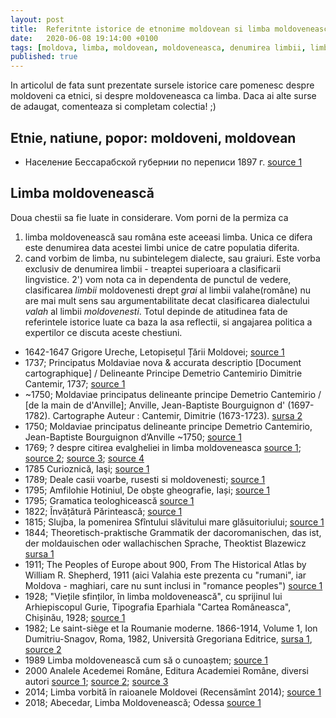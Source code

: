 ```yaml
---
layout: post
title:  Referitnte istorice de etnonime moldovean si limba moldoveneasca
date:   2020-06-08 19:14:00 +0100
tags: [moldova, limba, moldovean, moldoveneasca, denumirea limbii, limba moldoveneasca, etnie moldoveana, istorie, surse istorice]
published: true
---
```


In articolul de fata sunt prezentate sursele istorice care pomenesc despre moldoveni ca etnici, si despre moldoveneasca ca limba.
Daca ai alte surse de adaugat, comenteaza si completam colectia! ;)

## Etnie, natiune, popor: moldoveni, moldovean
* Население Бессарабской губернии по переписи 1897 г. [source 1](https://www.facebook.com/EramAvodlom/photos/a.117777099609933/292151165505858/?type=3&__xts__%5B0%5D=68.ARABAVG_gMQ0mBiWXr4U81-X7cP3sR24BeH8o3n2FAZCX3uKtWpTVpaO6S_2r7qrpkCYaoRYbwSHfAFQktvMYor7uxETr5lWmDhj9rLFp_aacWTB0VvLbWrofsg15gwvC6Bf_lmthqGSReByHgVQOEqHXZLJx0cU2v9g6lVXlbNvOrBt-FZ3PotQp3vs-sLrknyCh9DO7F5TAlHQGLn7bU6m-kutWJ_nXdWapZRMHrTtz_S6_XR-tpYA2jTv8WTILUV6B0wpaPwCSWq7EqceL5iHUCtPNH9rwHZxXqfMP0aiuYoawtP9iwpOetKQKKuEk34jkgKMLZIfeY4Q2dcZFUQ&__tn__=-R)


## Limba moldovenească
Doua chestii sa fie luate in considerare. Vom porni de la permiza ca 
1) limba moldovenească sau româna este aceeasi limba. Unica ce difera este denumirea data acestei limbi unice de catre populatia diferita.
2) cand vorbim de limba, nu subintelegem dialecte, sau graiuri. Este vorba exclusiv de denumirea limbii - treaptei superioara a clasificarii lingvistice.
2') vom nota ca in dependenta de punctul de vedere, clasificarea *limbii* moldovenesti drept *grai* al limbii valahe(române) nu are mai mult sens sau argumentabilitate decat clasificarea dialectului *valah* al limbii *moldovenesti*. Totul depinde de atitudinea fata de referintele istorice luate ca baza la asa reflectii, si angajarea politica a expertilor ce discuta aceste chestiuni.

* 1642-1647 Grigore Ureche, Letopisețul Țării Moldovei; [source 1](https://www.facebook.com/limbamoldoveneasca/posts/2405200816467417)
* 1737; Principatus Moldaviae nova & accurata descriptio [Document cartographique] / Delineante Principe Demetrio Cantemirio
Dimitrie Cantemir, 1737; [source 1](https://www.facebook.com/EramAvodlom/posts/283281999726108?__xts__%5B0%5D=68.ARD84uxPxAHd37vhUvpTfIgbCNWLzsFbVcGxoTjjQnNWpanPkfVelp8JSL4l0bWosVZYlssFCXZN4GB4a8IZ6xnd-SQI504hmqIy8usCcDk6edUgb9v5msoGck4kuwog1R-wE2gyqDpXN-3oPyiSxtE_Ck78GrJ8me-CYu0uudgrYPCdjkx9bH06NPFzHtsShdGSSsbaOLLMgZNetZP7nagMRECQwYUMbg0hF9NL0dYaSo26OHoW_APuKdFPnt-Ilq55YAAufPd5vjZE0U3wmJG5smJ8J7nylTGE9Zhun3MnWltIVpVJoKVdI5q-AoietdpuTA41t8TczxkFMKp_LVY&__tn__=-R)
* ~1750; Moldaviae principatus delineante principe Demetrio Cantemirio / [de la main de d'Anville]; Anville, Jean-Baptiste Bourguignon d' (1697-1782). Cartographe Auteur :  Cantemir, Dimitrie (1673-1723). [sursa 2](https://gallica.bnf.fr/ark:/12148/btv1b5962821v)
* 1750; Moldaviae principatus delineante principe Demetrio Cantemirio, Jean-Baptiste Bourguignon d’Anville ~1750; [source 1](https://www.facebook.com/groups/greatmoldova/permalink/674118456703979/)
* 1769; ? despre citirea evalgheliei in limba moldoveneasca [source 1](https://www.facebook.com/limbamoldoveneasca/photos/a.2000934576894045/2405220206465478/?type=3); [source 2](https://www.facebook.com/limbamoldoveneasca/photos/a.2000934576894045/2405219729798859/?type=3); [source 3](https://www.facebook.com/limbamoldoveneasca/photos/a.2000934576894045/2405219716465527/?type=3); [source 4](https://www.facebook.com/limbamoldoveneasca/photos/a.2000934576894045/2405219703132195/?type=3)
* 1785 Curioznică, Iaşi; [source 1](https://www.facebook.com/limbamoldoveneasca/posts/2405209173133248)
* 1789; Deale casii voarbe, rusesti si moldovenesti; [source 1](https://www.facebook.com/limbamoldoveneasca/photos/a.2000934576894045/2405220966465402/?type=3)
* 1795; Amfilohie Hotiniul, De obște gheografie, Iași; [source 1](https://www.facebook.com/limbamoldoveneasca/posts/2405209616466537)
* 1795; Gramatica teologhicească [source 1](https://www.facebook.com/limbamoldoveneasca/posts/2405222779798554)
* 1822; Învățătură Părintească; [source 1](https://www.facebook.com/limbamoldoveneasca/posts/2405210506466448)
* 1815; Slujba, la pomenirea Sfîntului slăvitului mare glăsuitoriului; [source 1](https://www.facebook.com/limbamoldoveneasca/posts/2405210223133143)
* 1844; Theoretisch-praktische Grammatik der dacoromanischen, das ist, der moldauischen oder wallachischen Sprache, Theoktist Blazewicz [sursa 1](https://www.facebook.com/EramAvodlom/posts/283374073050234?__xts__%5B0%5D=68.ARAphL7m4CT_cy4isu_jBLPkwJJfcjPeFWPtKHJ4AkHZG4lM9E5_rAc2PF7VS5tkjKcG2Asj1Wul_VLAfrOSZqBuzQj51jOC-SN0_DoBInHWfKebOrRPyTi1O0IT4GezOzoDTPicmCSzPgD1qZuW6hCy0fBuW0EBgYxLYllqa_76r0bYgik3D5_NdbXC4dpLfFUBL6-8yR9-MefUgY2eUCRJJTVu9dHMVjjwPAXJojVCt5lmEbCTAPmsBdG8AFETKJBky6RlBZKToW9-Odct2hnB2SfQZhBwm7uUrC5iwPlJ0eo__3lXIabqyVUtMXH99D07FTe9c-XGCDPQCzlxgW0&__tn__=-R) 
* 1911; The Peoples of Europe about 900, From The Historical Atlas by William R. Shepherd, 1911 (aici Valahia este prezenta cu "rumani", iar Moldova - maghiari, care nu sunt inclusi in "romance peoples") [source 1](https://www.facebook.com/EramAvodlom/posts/277755800278728)
* 1928; "Viețile sfinților, în limba moldovenească", cu sprijinul lui Arhiepiscopul Gurie, Tipografia Eparhiala "Cartea Româneasca", Chișinău, 1928; [source 1](https://www.facebook.com/EramAvodlom/photos/a.117777099609933/306606287393679/?type=3&__xts__%5B0%5D=68.ARBgBmMf8av2puQQYGGdxKGvupIH-2h-Vy6ayJVCsZoSu5XQwSCnpiAvUdYIwkD__rcw6B9TT1wvD8GarEuM7HPQZX_-812gGqGOSHMgZ9A_zcFZo-v0IwWCIjGqrSq5BiA-lp93ScNPLwndiCkbFYd-mbKSACDUet5Pj5qT9qGytq7L5DEddr2HM_wMRqKg3JELykCyFZSGngAa_F1kE0s8X7vFHVB-oHp4CVDI79K8r7vlQvjJiWwdiQVDYeLgbaN9Uo-ilQ6uQBRlhhay1rftSeQE3DiGHOywM51hi0LlqGNnraOjQ43t32X6u33r8PFGi-Vt6qq9bSWYUyskdrE&__tn__=-R)
* 1982; Le saint-siège et la Roumanie moderne. 1866-1914, Volume 1, Ion Dumitriu-Snagov, Roma, 1982, Università Gregoriana Editrice, [sursa 1](https://www.facebook.com/groups/greatmoldova/permalink/694346351347856/), [source 2](https://l.facebook.com/l.php?u=https%3A%2F%2Fbooks.google.com%2Fbooks%3Fid%3D13E02jdTcaoC%26lpg%3DPA377%26ots%3DsdtwLDY6BG%26dq%3D%2522lingua%2Bmoldava%2522%26pg%3DPR5%26fbclid%3DIwAR1fp6by4PsKLYaHF_4ojLaK7m5dFFDhaJ2ICJJdiNm9eePnm7yvBQr8P68%23v%3Donepage%26q%3D%2522lingua%2520moldava%2522%26f%3Dfalse&h=AT1I1udyC4_CI05EOVWodanE1tkuTUss6tqY__T_Qxic_xm3ujp6arF1hGyS2uVGBBpLXkKn23r5gy7gfxcbFE5Yqwcf6UrfxwHPsYhnq9UynAbjjiD8Q2hyt4hzLeD8aysuuygR7jxkJs7ebfYJzG0FF62sPHCXb3FX9aYe18mCL9AHhw)
* 1989 Limba moldovenească cum să o cunoaștem; [source 1](https://www.facebook.com/limbamoldoveneasca/posts/2405199266467572)
* 2000 Analele Acedemei Române, Editura Academiei Române, diversi autori [source 1](https://www.facebook.com/limbamoldoveneasca/photos/a.2000934576894045/2405199516467547/?type=3); [source 2](https://www.facebook.com/limbamoldoveneasca/photos/a.2000934576894045/2405199513134214/?type=3); [source 3](https://www.facebook.com/limbamoldoveneasca/photos/a.2000934576894045/2405199563134209/?type=3)
* 2014; Limba vorbită în raioanele Moldovei (Recensămînt 2014); [source 1](https://www.facebook.com/limbamoldoveneasca/posts/2405200083134157)
* 2018; Abecedar, Limba Moldovenească; Odessa [source 1](https://www.facebook.com/EramAvodlom/photos/a.117777099609933/289035209150787/?type=3&__xts__%5B0%5D=68.ARBNCcJ91rts9RvHwIX5q3XPFe-d24_u5d-76RdmAk3_8sIh-GbT3Ok7SOxOzj14M8d1QYfRNmYW_WvsyqfBCCcpcT8yNWcJ9cnRRB4NQMG2lRrr0PqcPjxdpfpIdkZeVnaT2FS3Y42b16WdubM9SBDdYfWCOeWgrLJmBYoDZw0brXNti-4C4P2aU4wdDaOGSVmewmE3z7EJ0FAFYPqlCTozs5CDV5a0L877UB5InEceXrkrB67xtgVvGJfilqIvQD_4h_nOXjvLFN3qzhQfmqArz0MgVEbp_Rp-DXJgTJ2wxEj2fxzK3lDDnomKIcNRtJEfrw9kKqStv8bIldtZLhE&__tn__=-R)